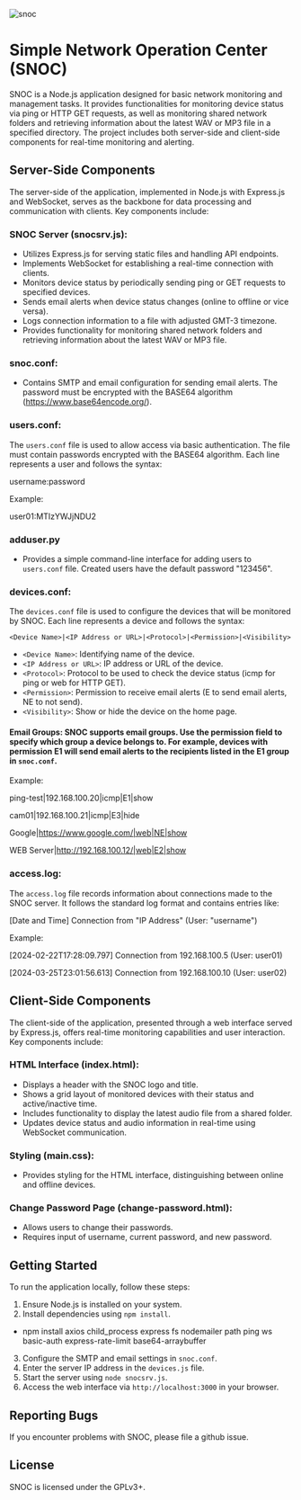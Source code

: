 
![snoc](https://github.com/roodrigoc/SNOC/assets/52783418/a6d50334-e521-4b06-8a64-5bb7e3bc716c)

# Simple Network Operation Center (SNOC)

SNOC is a Node.js application designed for basic network monitoring and management tasks. It provides functionalities for monitoring device status via ping or HTTP GET requests, as well as monitoring shared network folders and retrieving information about the latest WAV or MP3 file in a specified directory. The project includes both server-side and client-side components for real-time monitoring and alerting.



## Server-Side Components

The server-side of the application, implemented in Node.js with Express.js and WebSocket, serves as the backbone for data processing and communication with clients. Key components include:

### SNOC Server (snocsrv.js):
- Utilizes Express.js for serving static files and handling API endpoints.
- Implements WebSocket for establishing a real-time connection with clients.
- Monitors device status by periodically sending ping or GET requests to specified devices.
- Sends email alerts when device status changes (online to offline or vice versa).
- Logs connection information to a file with adjusted GMT-3 timezone.
- Provides functionality for monitoring shared network folders and retrieving information about the latest WAV or MP3 file.

### snoc.conf:
- Contains SMTP and email configuration for sending email alerts. The password must be encrypted with the BASE64 algorithm (https://www.base64encode.org/).

### users.conf:

The `users.conf` file is used to allow access via basic authentication. The file must contain passwords encrypted with the BASE64 algorithm. Each line represents a user and follows the syntax:

username:password

Example:

user01:MTIzYWJjNDU2

### adduser.py

- Provides a simple command-line interface for adding users to `users.conf` file. Created users have the default password "123456".

### devices.conf:

The `devices.conf` file is used to configure the devices that will be monitored by SNOC. Each line represents a device and follows the syntax:

`<Device Name>|<IP Address or URL>|<Protocol>|<Permission>|<Visibility>`

- `<Device Name>`: Identifying name of the device.
- `<IP Address or URL>`: IP address or URL of the device.
- `<Protocol>`: Protocol to be used to check the device status (icmp for ping or web for HTTP GET).
- `<Permission>`: Permission to receive email alerts (E to send email alerts, NE to not send).
- `<Visibility>`: Show or hide the device on the home page.

#### Email Groups: SNOC supports email groups. Use the permission field to specify which group a device belongs to. For example, devices with permission E1 will send email alerts to the recipients listed in the E1 group in `snoc.conf`.

Example:

ping-test|192.168.100.20|icmp|E1|show

cam01|192.168.100.21|icmp|E3|hide

Google|https://www.google.com/|web|NE|show

WEB Server|http://192.168.100.12/|web|E2|show

### access.log:

The `access.log` file records information about connections made to the SNOC server. It follows the standard log format and contains entries like:

[Date and Time] Connection from "IP Address" (User: "username")

Example:

[2024-02-22T17:28:09.797] Connection from 192.168.100.5 (User: user01)

[2024-03-25T23:01:56.613] Connection from 192.168.100.10 (User: user02)



## Client-Side Components

The client-side of the application, presented through a web interface served by Express.js, offers real-time monitoring capabilities and user interaction. Key components include:

### HTML Interface (index.html):
- Displays a header with the SNOC logo and title.
- Shows a grid layout of monitored devices with their status and active/inactive time.
- Includes functionality to display the latest audio file from a shared folder.
- Updates device status and audio information in real-time using WebSocket communication.

### Styling (main.css):
- Provides styling for the HTML interface, distinguishing between online and offline devices.

### Change Password Page (change-password.html):
- Allows users to change their passwords.
- Requires input of username, current password, and new password.



## Getting Started

To run the application locally, follow these steps:

1. Ensure Node.js is installed on your system.
2. Install dependencies using `npm install`.

- npm install axios child_process express fs nodemailer path ping ws basic-auth express-rate-limit base64-arraybuffer

3. Configure the SMTP and email settings in `snoc.conf`.
4. Enter the server IP address in the `devices.js` file.
5. Start the server using `node snocsrv.js`.
6. Access the web interface via `http://localhost:3000` in your browser.



## Reporting Bugs
If you encounter problems with SNOC, please file a github issue.

## License
SNOC is licensed under the GPLv3+.
